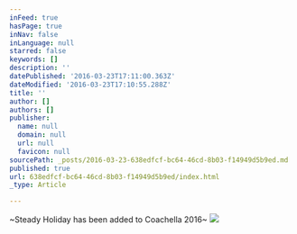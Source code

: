 ```yaml
---
inFeed: true
hasPage: true
inNav: false
inLanguage: null
starred: false
keywords: []
description: ''
datePublished: '2016-03-23T17:11:00.363Z'
dateModified: '2016-03-23T17:10:55.288Z'
title: ''
author: []
authors: []
publisher:
  name: null
  domain: null
  url: null
  favicon: null
sourcePath: _posts/2016-03-23-638edfcf-bc64-46cd-8b03-f14949d5b9ed.md
published: true
url: 638edfcf-bc64-46cd-8b03-f14949d5b9ed/index.html
_type: Article

---
```

~Steady Holiday has been added to Coachella 2016~
![](https://the-grid-user-content.s3-us-west-2.amazonaws.com/bc987915-2f49-4c97-8b2e-e7912f1ad3c8.jpg)